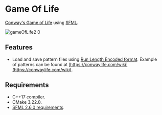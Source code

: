 # Game Of Life
[Conway's Game of Life](https://en.wikipedia.org/wiki/Conway%27s_Game_of_Life) using [SFML](https://www.sfml-dev.org/index.php).

![gameOfLife2 0](https://github.com/alejandrofsevilla/game-of-life/assets/110661590/b650f6af-1aa7-45b8-b20a-3e18f63c934b)

## Features
* Load and save pattern files using [Run Length Encoded format](https://conwaylife.com/wiki/Run_Length_Encoded). Example of patterns can be found at [https://conwaylife.com/wiki](https://conwaylife.com/wiki).
## Requirements
* C++17 compiler.
* CMake 3.22.0.
* [SFML 2.6.0 requirements](https://www.sfml-dev.org/tutorials/2.6/start-cmake.php#requirements).
